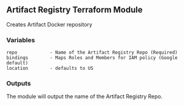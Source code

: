 ## Artifact Registry Terraform Module

Creates Artifact Docker repository

### Variables
```
repo            - Name of the Artifact Registry Repo (Required)
bindings        - Maps Roles and Members for IAM policy (Google default)
location        - defaults to US
```

### Outputs

The module will output the name of the Artifact Registry Repo.


